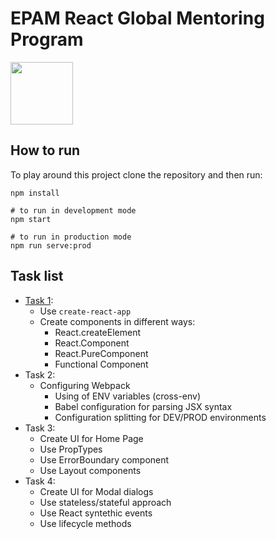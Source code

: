 # EPAM React Global Mentoring Program

<img src="https://cdn4.iconfinder.com/data/icons/logos-3/600/React.js_logo-512.png" width="100px"/>

## How to run
To play around this project clone the repository and then run:
```
npm install

# to run in development mode
npm start

# to run in production mode
npm run serve:prod
```

## Task list
- [Task 1](https://codesandbox.io/s/vigilant-gareth-8hn8v?file=/src/App.js):
  - Use `create-react-app`
  - Create components in different ways: 
    - React.createElement
    - React.Component
    - React.PureComponent
    - Functional Component
- Task 2:
  - Configuring Webpack
    - Using of ENV variables (cross-env)
    - Babel configuration for parsing JSX syntax
    - Configuration splitting for DEV/PROD environments
- Task 3:
  - Create UI for Home Page
  - Use PropTypes
  - Use ErrorBoundary component
  - Use Layout components
- Task 4:
  - Create UI for Modal dialogs
  - Use stateless/stateful approach
  - Use React syntethic events
  - Use lifecycle methods